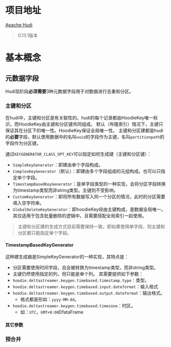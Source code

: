 # 项目地址
[Apache Hudi](https://hudi.apache.org/cn/)
> 0.13.1版本

# 基本概念
## 元数据字段
Hudi现阶段**必须需要**3种元数据字段用于对数据进行去重和分区。
### 主键和分区
在hudi中，主键和分区是有关联性的。hudi的每个记录都由HoodieKey唯一标识，而HoodieKey由主键和分区键共同组成。
默认（布隆索引）情况下，主键只保证其在分区下的唯一性。HoodieKey保证全局唯一性。
主键和分区建都是hudi的**必要**字段，默认使用数据中的名叫`uuid`的字段作为主键，名叫`partitionpath`的字段作为分区键。

通过`KEYGENERATOR_CLASS_OPT_KEY`可以指定如何生成键（主键和分区键）：
- `SimpleKeyGenerator`：即建由单个字段构成。
- `ComplexKeyGenerator`（默认）：即建由多个字段组成的元组构成。也可以只指定单个字段。
- `TimestampBasedKeyGenerator`：是单字段类型的一种实现，会将分区字段转换为timestamp类型而非string类型。主键则不受影响。
- `CustomKeyGenerator`：即将所有数据写入同一个分区的情况，此时的分区需要填入空字符串。
- `GlobalDeleteKeyGenerator`：即hoodieKey经由主键构成，是数据全局唯一。其仅适用于包含批量删除的逻辑中。且需要搭配全局索引一起使用。

> 主键和分区建的生成方式目前需要保持一致，即如果使用单字段，则主键和分区都只能指定单个字段。

#### TimestampBasedKeyGenerator
这种建生成器是SimpleKeyGenerator的一种实现，其特点是：
- 分区需要使用时间字段，且会被转换为timestamp类型，而非string类型。
- 主键仍然使用指定的列，但只能是单个列。
其需要提供如下参数：
- `hoodie.deltastreamer.keygen.timebased.timestamp.type`：类型。
- `hoodie.deltastreamer.keygen.timebased.input.dateformat`：输入格式
- `hoodie.deltastreamer.keygen.timebased.output.dateformat`：输出格式。
	- 格式都是形如：`yyyy-MM-dd`。
- `hoodie.deltastreamer.keygen.timebased.timezone`：时区。
	- 如：`UTC`，`GMT+8:00`DfataFrame
#### 其它参数


### 预合并
